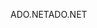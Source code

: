 <span data-ttu-id="9e7c0-101">ADO.NET</span><span class="sxs-lookup"><span data-stu-id="9e7c0-101">ADO.NET</span></span>